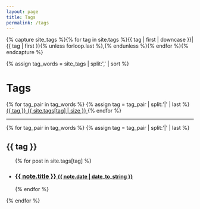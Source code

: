 ```yaml
---
layout: page
title: Tags
permalink: /tags
---
```


<!-- See https://blog.lanyonm.org/articles/2013/11/21/alphabetize-jekyll-page-tags-pure-liquid.html -->
<!-- With added pipe to handle lack of sort_natural -->
{% capture site_tags %}{% for tag in site.tags %}{{ tag | first | downcase }}|{{ tag | first }}{% unless forloop.last %},{% endunless %}{% endfor %}{% endcapture %}
<!-- site_tags: {{ site_tags }} -->
{% assign tag_words = site_tags | split:',' | sort %}
<!-- tag_words: {{ tag_words }} -->

# Tags

<div id="tags-page">
  <div class="tags-list">
    {% for tag_pair in tag_words %}
    {% assign tag = tag_pair | split:'|' | last %}
    <a href="#{{ tag | slugify }}" class="tag-link">
      <span class="tag-name">{{ tag }}</span>
      <span class="tag-count">{{ site.tags[tag] | size }}</span>
    </a>
    {% endfor %}
  </div>

  <hr/>

  <div class="notes-by-tag">
    {% for tag_pair in tag_words %}
    {% assign tag = tag_pair | split:'|' | last %}
    <div id="{{ tag | slugify }}" class="notes-for-tag">
      <h2>{{ tag }}</h2>
      <ul class="notes-list">
        {% for post in site.tags[tag] %}
          <li>
            <h3>
              <a href="{{ note.url | relative_url }}">
                {{ note.title }}
                <small>{{ note.date | date_to_string }}</small>
              </a>
            </h3>
          </li>
        {% endfor %}
      </ul>
    </div>
    {% endfor %}
  </div>
</div>
